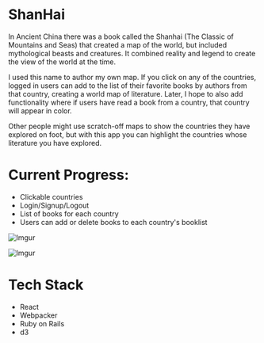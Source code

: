 # ShanHai

In Ancient China there was a book called the Shanhai (The Classic of Mountains and Seas) that created a map of the world, but included mythological beasts and creatures. It combined reality and legend to create the view of the world at the time. 

I used this name to author my own map. If you click on any of the countries, logged in users can add to the list of their favorite books by authors from that country, creating a world map of literature. Later, I hope to also add functionality where if users have read a book from a country, that country will appear in color.

Other people might use scratch-off maps to show the countries they have explored on foot, but with this app you can highlight the countries whose literature you have explored. 

# Current Progress: 

* Clickable countries 
* Login/Signup/Logout 
* List of books for each country 
* Users can add or delete books to each country's booklist

![Imgur](https://i.imgur.com/LT5xdyS.png)

![Imgur](https://i.imgur.com/7MqYzaq.png)

# Tech Stack

* React
* Webpacker
* Ruby on Rails
* d3 
